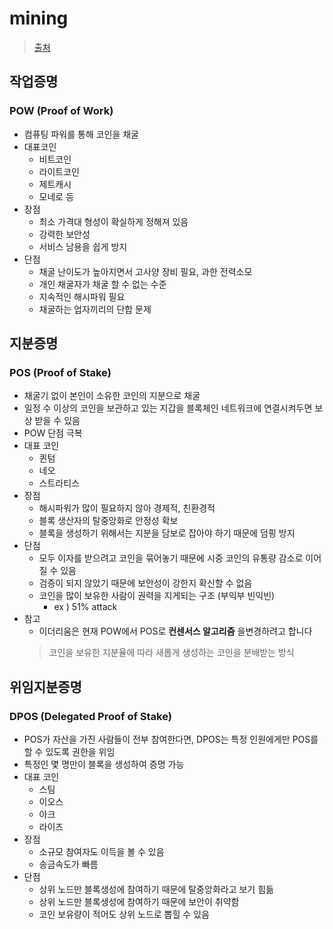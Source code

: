 # mining
> [출처](http://brownbears.tistory.com/366?category=281929)

## 작업증명
### POW (Proof of Work)
* 컴퓨팅 파워를 통해 코인을 채굴
* 대표코인
	* 비트코인
	* 라이트코인
	* 제트캐시
	* 모네로 등
* 장점
	* 최소 가격대 형성이 확실하게 정해져 있음
	* 강력한 보안성
	* 서비스 남용을 쉽게 방지 
* 단점
	* 채굴 난이도가 높아지면서 고사양 장비 필요, 과한 전력소모
	* 개인 채굴자가 채굴 할 수  없는 수준
	* 지속적인 해시파워 필요
	* 채굴하는 업자끼리의 단합 문제

## 지분증명
### POS (Proof of Stake)
* 채굴기 없이 본인이 소유한 코인의 지분으로 채굴
* 일정 수 이상의 코인을 보관하고 있는 지갑을 블록체인 네트워크에 연결시켜두면 보상 받을 수 있음
* POW 단점 극복
* 대표 코인
	* 퀸텀
	* 네오
	* 스트라티스
* 장점
	* 해시파워가 많이 필요하지 않아 경제적, 친환경적
	* 블록 생산자의 탈중앙화로 안정성 확보
	* 블록을 생성하기 위해서는 지분을 담보로 잡아야 하기 때문에 덤핑 방지
* 단점
	* 모두 이자를 받으려고 코인을 묶어놓기 때문에 시중 코인의 유통량 감소로 이어질 수 있음
	* 검증이 되지 않았기 때문에 보안성이 강한지 확신할 수 없음
	* 코인을 많이 보유한 사람이 권력을 지게되는 구조 (부익부 빈익빈)
		* ex ) 51% attack
* 참고 
	* 이더리움은 현재 POW에서 POS로 **컨센서스 알고리즘** 을변경하려고 합니다
	> 코인을 보유한 지분율에 따라 새롭게 생성하는 코인을 분배받는 방식

## 위임지분증명
### DPOS (Delegated Proof of Stake)
* POS가 자산을 가진 사람들이 전부 참여한다면, DPOS는 특정 인원에게만 POS를 할 수 있도록 권한을 위임
* 특정인 몇 명만이 블록을 생성하여 증명 가능
* 대표 코인
	* 스팀
	* 이오스
	* 아크
	* 라이즈
* 장점
	* 소규모 참여자도 이득을 볼 수 있음
	* 송금속도가 빠름
* 단점
	* 상위 노드만 블록생성에 참여하기 때문에 탈중앙화라고 보기 힘듦
	* 상위 노드만 블록생성에 참여하기 때문에 보안이 취약함
	* 코인 보유량이 적어도 상위 노드로 뽑힐 수 있음

